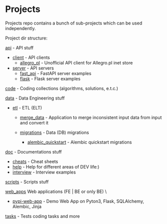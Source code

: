 # Projects

Projects repo contains a bunch of sub-projects which can be used independently.


Project dir structure:

[api](/api) - API stuff
   - [client](/api/client) - API clients
        - [allegro_pl](/api/client/allegro_pl) - Unofficial API client for Allegro.pl inet store
   - [server](/api/server) - API servers
        - [fast_api](/api/server/fast_api) - FastAPI server examples
        - [flask](/api/server/flask) - Flask server examples

[code](/code) - Coding collections (algorithms, solutions, e.t.c.)

[data](/data) - Data Engineering stuff
   - [etl](/data/etl) - ETL (ELT)
        - [merge_data](/data/etl/merge_data) - Application to merge inconsistent input data from input and convert it

        - [migrations](/data/migrations) - Data (DB) migrations
          - [alembic_quickstart](/data/migrations/alembic_quickstart) - Alembic quickstart migrations


[doc](/doc) - Documentations stuff
   - [cheats](/doc/cheats) - Cheat sheets
   - [help](/doc/help) - Help for different areas of DEV life:)
   - [interview](/doc/interview) - Interview examples 
   
[scripts](/scripts) - Scripts stuff

[web_apps](/web_apps) Web applications (FE | BE or only BE) \
   - [pypi-web-app](/web_apps/pypi) - Demo Web App on Pyton3, Flask, SQLAlchemy, Alembic, Jinja

[tasks](/tasks) - Tests coding tasks and more